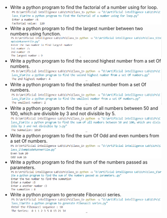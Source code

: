 <ul>
<li>Write a python program to find the factorial of a number using for loop.</li>
<img src="outputs\Fact_output_!.png"/>
<!-- ![screenshot](output/fa.png) -->

<li>Write a python program to find the largest number between two numbers using function.</li>
<img src="outputs/largest_number.png"/>

<li>Write a python program to find the second highest number from a set Of numbers.</li>
<img src="outputs/2nd hightest.png"/>

<li>Write a python program to find the smallest number from a set Of numbers.</li>
<img src="outputs/smallest_number.png"/>

<li>Write a python program to find the sum of all numbers between 50 and 100, which are divisible by 3 and not divisible by 5.</li>
<img src="outputs/50_to_100_sum.png"/>

<li>Write a python program to find the sum Of Odd and even numbers from a set Of numbers.</li>
<img src="outputs/even_odd_sum.png"/>

<li>Write a python program to find the sum of the numbers passed as parameters.</li>
<img src="outputs/function_sum.png"/>

<li>Write a python program to generate Fibonacci series.</li>
<img src="outputs/fibonacci.png"/>
</ul>
